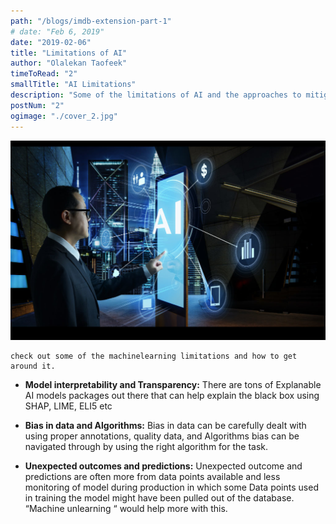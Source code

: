 ```yaml
---
path: "/blogs/imdb-extension-part-1"
# date: "Feb 6, 2019"
date: "2019-02-06"
title: "Limitations of AI"
author: "Olalekan Taofeek"
timeToRead: "2"
smallTitle: "AI Limitations"
description: "Some of the limitations of AI and the approaches to mitigate them."
postNum: "2"
ogimage: "./cover_2.jpg"
---
```


<img src="cover_2.jpg"/>
<br/>

```
check out some of the machinelearning limitations and how to get around it.
```

- **Model interpretability and Transparency:**
  There are tons of Explanable AI models packages out there that can help explain the black box using SHAP, LIME, ELI5 etc

- **Bias in data and Algorithms:**
  Bias in data can be carefully dealt with using proper annotations, quality data, and Algorithms bias can be navigated through by using the right algorithm for the task.

- **Unexpected outcomes and predictions:**
  Unexpected outcome and predictions are often more from data points available and less monitoring of model during production in which some Data points used in training the model might have been pulled out of the database. “Machine unlearning “ would help more with this.
